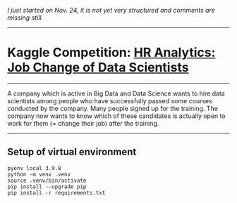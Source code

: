 *I just started on Nov. 24, it is not yet very structured and comments are missing still.*
___


# Kaggle Competition: [HR Analytics: Job Change of Data Scientists](https://www.kaggle.com/datasets/arashnic/hr-analytics-job-change-of-data-scientists)

___

A company which is active in Big Data and Data Science wants to hire data scientists among people who have successfully passed some courses conducted by the company. Many people signed up for the training. The company now wants to know which of these candidates is actually open to work for them (= change their job) after the training.

___

## Setup of virtual environment

```
pyenv local 3.9.8
python -m venv .venv
source .venv/bin/activate
pip install --upgrade pip
pip install -r requirements.txt
```

